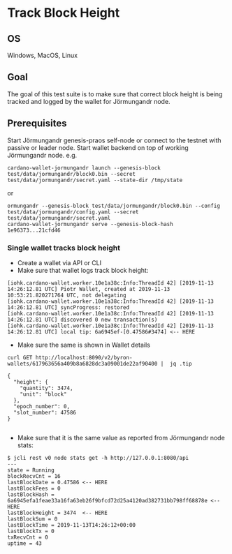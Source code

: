 # Track Block Height

## OS

Windows, MacOS, Linux

## Goal

The goal of this test suite is to make sure that correct block height is being tracked and logged by the wallet for Jörmungandr node.

## Prerequisites

Start Jörmungandr genesis-praos self-node or connect to the testnet with passive or leader node.
Start wallet backend on top of working Jörmungandr node.
e.g.
```
cardano-wallet-jormungandr launch --genesis-block test/data/jormungandr/block0.bin --secret test/data/jormungandr/secret.yaml --state-dir /tmp/state
```
or
```
ormungandr --genesis-block test/data/jormungandr/block0.bin --config test/data/jormungandr/config.yaml --secret test/data/jormungandr/secret.yaml
cardano-wallet-jormungandr serve --genesis-block-hash 1e96373...21cfd46
```

### Single wallet tracks block height

- Create a wallet via API or CLI
- Make sure that wallet logs track block height:
```
[iohk.cardano-wallet.worker.10e1a38c:Info:ThreadId 42] [2019-11-13 14:26:12.81 UTC] Piotr Wallet, created at 2019-11-13 10:53:21.820271764 UTC, not delegating
[iohk.cardano-wallet.worker.10e1a38c:Info:ThreadId 42] [2019-11-13 14:26:12.81 UTC] syncProgress: restored
[iohk.cardano-wallet.worker.10e1a38c:Info:ThreadId 42] [2019-11-13 14:26:12.81 UTC] discovered 0 new transaction(s)
[iohk.cardano-wallet.worker.10e1a38c:Info:ThreadId 42] [2019-11-13 14:26:12.81 UTC] local tip: 6a6945ef-[0.47586#3474] <-- HERE
```
- Make sure the same is shown in Wallet details
```
curl GET http://localhost:8090/v2/byron-wallets/617963656a409b8a6828dc3a09001de22af90400 |  jq .tip

{
  "height": {
    "quantity": 3474,
    "unit": "block"
  },
  "epoch_number": 0,
  "slot_number": 47586
}


```

- Make sure that it is the same value as reported from Jörmungandr node stats:
```
$ jcli rest v0 node stats get -h http://127.0.0.1:8080/api
---
state = Running
blockRecvCnt = 16
lastBlockDate = 0.47586 <-- HERE
lastBlockFees = 0
lastBlockHash = 6a6945efa1feae33a16fa63eb26f9bfcd72d25a4120ad382731bb798ff68878e <-- HERE
lastBlockHeight = 3474  <-- HERE
lastBlockSum = 0
lastBlockTime = 2019-11-13T14:26:12+00:00
lastBlockTx = 0
txRecvCnt = 0
uptime = 43

```
